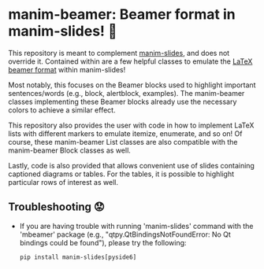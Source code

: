 # manim-beamer: Beamer format in manim-slides! :tada:

This repository is meant to complement [manim-slides](https://github.com/jeertmans/manim-slides), and does not override it. 
Contained within are a few helpful classes to emulate the [LaTeX beamer format](https://www.overleaf.com/learn/latex/Beamer) within manim-slides!

Most notably, this focuses on the Beamer blocks used to highlight important sentences/words (e.g., block, alertblock, examples). 
The manim-beamer classes implementing these Beamer blocks already use the necessary colors to achieve a similar effect.

This repository also provides the user with code in how to implement LaTeX lists with different markers to emulate itemize, enumerate, and so on! 
Of course, these manim-beamer List classes are also compatible with the manim-beamer Block classes as well.

Lastly, code is also provided that allows convenient use of slides containing captioned diagrams or tables. 
For the tables, it is possible to highlight particular rows of interest as well. 

## Troubleshooting :worried: 
- If you are having trouble with running 'manim-slides' command with the 'mbeamer' package 
(e.g., "qtpy.QtBindingsNotFoundError: No Qt bindings could be found"), please try the following:

  `
  pip install manim-slides[pyside6]
  `
  